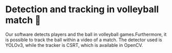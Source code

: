 # Detection and tracking in volleyball match :mag_right:
Our software detects players and the ball in volleyball games.Furthermore, it is possible to track the ball within a video of a match. The detector used is YOLOv3, while the tracker is CSRT, which is available in OpenCV. 
